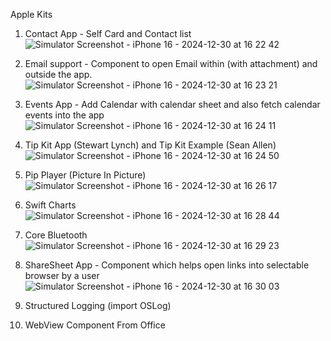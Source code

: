 Apple Kits 


1. Contact App - Self Card and Contact list
![Simulator Screenshot - iPhone 16 - 2024-12-30 at 16 22 42](https://github.com/user-attachments/assets/fdacdd27-29c2-403b-bb98-871a5982939b)


2. Email support - Component to open Email within (with attachment) and outside the app.
![Simulator Screenshot - iPhone 16 - 2024-12-30 at 16 23 21](https://github.com/user-attachments/assets/49da151f-04ff-4ae2-92c0-3455116e6e8a)


3. Events App - Add Calendar with calendar sheet and also fetch calendar events into the app
![Simulator Screenshot - iPhone 16 - 2024-12-30 at 16 24 11](https://github.com/user-attachments/assets/e8b6e5ee-0224-47cf-bdb4-1d710667dc27)


4. Tip Kit App (Stewart Lynch) and Tip Kit Example (Sean Allen)
![Simulator Screenshot - iPhone 16 - 2024-12-30 at 16 24 50](https://github.com/user-attachments/assets/84ac027f-a305-46e2-9fc0-cefa02757614)


 5. Pip Player (Picture In Picture)
![Simulator Screenshot - iPhone 16 - 2024-12-30 at 16 26 17](https://github.com/user-attachments/assets/7d196d8b-6dd4-4978-921c-1bcbd08a7578)


6. Swift Charts
![Simulator Screenshot - iPhone 16 - 2024-12-30 at 16 28 44](https://github.com/user-attachments/assets/f4bc2a20-270a-4b3d-8219-5e9fba9f0083)


7. Core Bluetooth
![Simulator Screenshot - iPhone 16 - 2024-12-30 at 16 29 23](https://github.com/user-attachments/assets/4e96db7b-ba39-4d23-8eb0-2fabc11cd548)


8. ShareSheet App - Component which helps open links into selectable browser by a user
![Simulator Screenshot - iPhone 16 - 2024-12-30 at 16 30 03](https://github.com/user-attachments/assets/104219aa-c4a7-4924-a0b4-55e56376b05d)


 9. Structured Logging (import OSLog)
 10. WebView Component From Office


